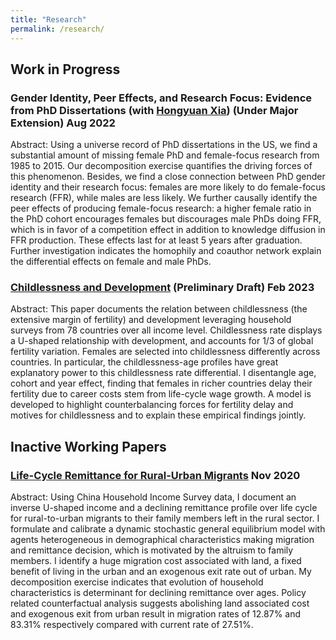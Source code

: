 ```yaml
---
title: "Research"
permalink: /research/
---
```

## Work in Progress

### Gender Identity, Peer Effects, and Research Focus: Evidence from PhD Dissertations (with [Hongyuan Xia](https://economics.cornell.edu/hongyuan-xia)) (Under Major Extension) Aug 2022

Abstract: Using a universe record of PhD dissertations in the US, we find a substantial amount of missing female PhD and female-focus research from 1985 to 2015. Our decomposition exercise quantifies the driving forces of this phenomenon. Besides, we find a close connection between PhD gender identity and their research focus: females are more likely to do female-focus research (FFR), while males are less likely. We further causally identify the peer effects of producing female-focus research: a higher female ratio in the PhD cohort encourages females but discourages male PhDs doing FFR, which is in favor of a competition effect in addition to knowledge diffusion in FFR production. These effects last for at least 5 years after graduation. Further investigation indicates the homophily and coauthor network explain the differential effects on female and male PhDs.

### [Childlessness and Development](https://paulwdai.github.io/files/childlessness.pdf) (Preliminary Draft) Feb 2023

Abstract: This paper documents the relation between childlessness (the extensive margin of fertility) and development leveraging household surveys from 78 countries over all income level. Childlessness rate displays a U-shaped relationship with development, and accounts for 1/3 of global fertility variation. Females are selected into childlessness differently across countries. In particular, the childlessness-age profiles have great explanatory power to this childlessness rate differential. I disentangle age, cohort and year effect, finding that females in richer countries delay their fertility due to career costs stem from life-cycle wage growth. A model is developed to highlight counterbalancing forces for fertility delay and motives for childlessness and to explain these empirical findings jointly.

## Inactive Working Papers

### [Life-Cycle Remittance for Rural-Urban Migrants](https://paulwdai.github.io/files/remittance.pdf) Nov 2020

Abstract: Using China Household Income Survey data, I document an inverse U-shaped income and a declining remittance profile over life cycle for rural-to-urban migrants to their family members left in the rural sector. I formulate and calibrate a dynamic stochastic general equilibrium model with agents heterogeneous in demographical characteristics making migration and remittance decision, which is motivated by the altruism to family members. I identify a huge migration cost associated with land, a fixed benefit of living in the urban and an exogenous exit rate out of urban. My decomposition exercise indicates that evolution of household characteristics is determinant for declining remittance over ages. Policy related counterfactual analysis suggests abolishing land associated cost and exogenous exit from urban result in migration rates of  12.87% and 83.31% respectively compared with current rate of 27.51%.
